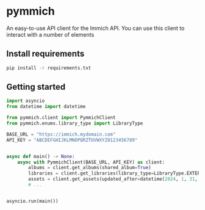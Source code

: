 # pymmich

An easy-to-use API client for the Immich API. You can use this client to interact with a number of
elements

## Install requirements

```bash
pip install -r requirements.txt
```

## Getting started

```python
import asyncio
from datetime import datetime

from pymmich.client import PymmichClient
from pymmich.enums.library_type import LibraryType

BASE_URL = "https://immich.mydomain.com"
API_KEY = "ABCDEFGHIJKLMNOPQRZTUVWXYZ0123456789"


async def main() -> None:
    async with PymmichClient(BASE_URL, API_KEY) as client:
        albums = client.get_albums(shared_album=True)
        libraries = client.get_libraries(library_type=LibraryType.EXTERNAL)
        assets = client.get_assets(updated_after=datetime(2024, 1, 31, 12, 34, 56))
        # ...


asyncio.run(main())
```